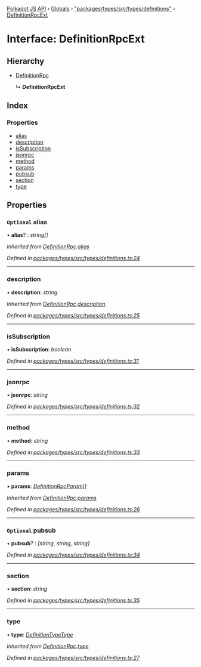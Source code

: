 [Polkadot JS API](../README.md) › [Globals](../globals.md) › ["packages/types/src/types/definitions"](../modules/_packages_types_src_types_definitions_.md) › [DefinitionRpcExt](_packages_types_src_types_definitions_.definitionrpcext.md)

# Interface: DefinitionRpcExt

## Hierarchy

* [DefinitionRpc](_packages_types_src_types_definitions_.definitionrpc.md)

  ↳ **DefinitionRpcExt**

## Index

### Properties

* [alias](_packages_types_src_types_definitions_.definitionrpcext.md#optional-alias)
* [description](_packages_types_src_types_definitions_.definitionrpcext.md#description)
* [isSubscription](_packages_types_src_types_definitions_.definitionrpcext.md#issubscription)
* [jsonrpc](_packages_types_src_types_definitions_.definitionrpcext.md#jsonrpc)
* [method](_packages_types_src_types_definitions_.definitionrpcext.md#method)
* [params](_packages_types_src_types_definitions_.definitionrpcext.md#params)
* [pubsub](_packages_types_src_types_definitions_.definitionrpcext.md#optional-pubsub)
* [section](_packages_types_src_types_definitions_.definitionrpcext.md#section)
* [type](_packages_types_src_types_definitions_.definitionrpcext.md#type)

## Properties

### `Optional` alias

• **alias**? : *string[]*

*Inherited from [DefinitionRpc](_packages_types_src_types_definitions_.definitionrpc.md).[alias](_packages_types_src_types_definitions_.definitionrpc.md#optional-alias)*

*Defined in [packages/types/src/types/definitions.ts:24](https://github.com/polkadot-js/api/blob/918bb73547/packages/types/src/types/definitions.ts#L24)*

___

###  description

• **description**: *string*

*Inherited from [DefinitionRpc](_packages_types_src_types_definitions_.definitionrpc.md).[description](_packages_types_src_types_definitions_.definitionrpc.md#description)*

*Defined in [packages/types/src/types/definitions.ts:25](https://github.com/polkadot-js/api/blob/918bb73547/packages/types/src/types/definitions.ts#L25)*

___

###  isSubscription

• **isSubscription**: *boolean*

*Defined in [packages/types/src/types/definitions.ts:31](https://github.com/polkadot-js/api/blob/918bb73547/packages/types/src/types/definitions.ts#L31)*

___

###  jsonrpc

• **jsonrpc**: *string*

*Defined in [packages/types/src/types/definitions.ts:32](https://github.com/polkadot-js/api/blob/918bb73547/packages/types/src/types/definitions.ts#L32)*

___

###  method

• **method**: *string*

*Defined in [packages/types/src/types/definitions.ts:33](https://github.com/polkadot-js/api/blob/918bb73547/packages/types/src/types/definitions.ts#L33)*

___

###  params

• **params**: *[DefinitionRpcParam](_packages_types_src_types_definitions_.definitionrpcparam.md)[]*

*Inherited from [DefinitionRpc](_packages_types_src_types_definitions_.definitionrpc.md).[params](_packages_types_src_types_definitions_.definitionrpc.md#params)*

*Defined in [packages/types/src/types/definitions.ts:26](https://github.com/polkadot-js/api/blob/918bb73547/packages/types/src/types/definitions.ts#L26)*

___

### `Optional` pubsub

• **pubsub**? : *[string, string, string]*

*Defined in [packages/types/src/types/definitions.ts:34](https://github.com/polkadot-js/api/blob/918bb73547/packages/types/src/types/definitions.ts#L34)*

___

###  section

• **section**: *string*

*Defined in [packages/types/src/types/definitions.ts:35](https://github.com/polkadot-js/api/blob/918bb73547/packages/types/src/types/definitions.ts#L35)*

___

###  type

• **type**: *[DefinitionTypeType](../modules/_packages_types_src_types_definitions_.md#definitiontypetype)*

*Inherited from [DefinitionRpc](_packages_types_src_types_definitions_.definitionrpc.md).[type](_packages_types_src_types_definitions_.definitionrpc.md#type)*

*Defined in [packages/types/src/types/definitions.ts:27](https://github.com/polkadot-js/api/blob/918bb73547/packages/types/src/types/definitions.ts#L27)*
